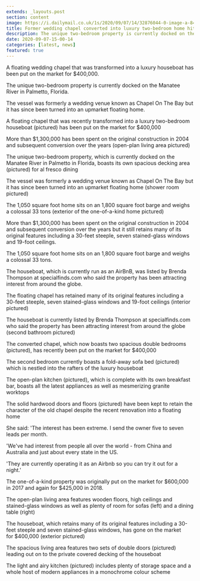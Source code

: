 ```yaml
---
extends: _layouts.post
section: content
image: https://i.dailymail.co.uk/1s/2020/09/07/14/32876044-0-image-a-84_1599484466693.jpg 
title: Former wedding chapel converted into luxury two-bedroom home hits the market for $400,000 in Florida 
description: The unique two-bedroom property is currently docked on the Manatee River in Palmetto, Florida. More than $1,300,000 has been spent on the original construction in 2004 and subsequent conversion. 
date: 2020-09-07-15-00-14 
categories: [latest, news] 
featured: true 
--- 
```

A floating wedding chapel that was transformed into a luxury houseboat has been put on the market for $400,000.

The unique two-bedroom property is currently docked on the Manatee River in Palmetto, Florida. 

The vessel was formerly a wedding venue known as Chapel On The Bay but it has since been turned into an upmarket floating home.

A floating chapel that was recently transformed into a luxury two-bedroom houseboat (pictured) has been put on the market for $400,000

More than $1,300,000 has been spent on the original construction in 2004 and subsequent conversion over the years (open-plan living area pictured)

The unique two-bedroom property, which is currently docked on the Manatee River in Palmetto in Florida, boasts its own spacious decking area (pictured) for al fresco dining 

The vessel was formerly a wedding venue known as Chapel On The Bay but it has since been turned into an upmarket floating home (shower room pictured)

The 1,050 square foot home sits on an 1,800 square foot barge and weighs a colossal 33 tons (exterior of the one-of-a-kind home pictured)

More than $1,300,000 has been spent on the original construction in 2004 and subsequent conversion over the years but it still retains many of its original features including a 30-feet steeple, seven stained-glass windows and 19-foot ceilings.

The 1,050 square foot home sits on an 1,800 square foot barge and weighs a colossal 33 tons.

The houseboat, which is currently run as an AirBnB, was listed by Brenda Thompson at specialfinds.com who said the property has been attracting interest from around the globe.

The floating chapel has retained many of its original features including a 30-feet steeple, seven stained-glass windows and 19-foot ceilings (interior pictured)

The houseboat is currently listed by Brenda Thompson at specialfinds.com who said the property has been attracting interest from around the globe (second bathroom pictured)

The converted chapel, which now boasts two spacious double bedrooms (pictured), has recently been put on the market for $400,000

The second bedroom currently boasts a fold-away sofa bed (pictured) which is nestled into the rafters of the luxury houseboat

The open-plan kitchen (pictured), which is complete with its own breakfast bar, boasts all the latest appliances as well as mesmerizing granite worktops

The solid hardwood doors and floors (pictured) have been kept to retain the character of the old chapel despite the recent renovation into a floating home

She said: 'The interest has been extreme. I send the owner five to seven leads per month.

'We've had interest from people all over the world - from China and Australia and just about every state in the US.

'They are currently operating it as an Airbnb so you can try it out for a night.' 

The one-of-a-kind property was originally put on the market for $600,000 in 2017 and again for $425,000 in 2018.

The open-plan living area features wooden floors, high ceilings and stained-glass windows as well as plenty of room for sofas (left) and a dining table (right) 

The houseboat, which retains many of its original features including a 30-feet steeple and seven stained-glass windows, has gone on the market for $400,000 (exterior pictured) 

The spacious living area features two sets of double doors (pictured) leading out on to the private covered decking of the houseboat 

The light and airy kitchen (pictured) includes plenty of storage space and a whole host of modern appliances in a monochrome colour scheme


